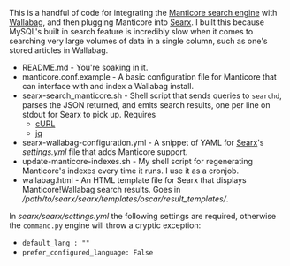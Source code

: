 
This is a handful of code for integrating the [Manticore search engine](https://manticoresearch.com) with [Wallabag](https://wallabag.org/), and then plugging Manticore into [Searx](https://github.com/searx/searx).  I built this because MySQL's built in search feature is incredibly slow when it comes to searching very large volumes of data in a single column, such as one's stored articles in Wallabag.

* README.md - You're soaking in it.
* manticore.conf.example - A basic configuration file for Manticore that can interface with and index a Wallabag install.
* searx-search_manticore.sh - Shell script that sends queries to `searchd`, parses the JSON returned, and emits search results, one per line on stdout for Searx to pick up.  Requires
    * [cURL](https://curl.se)
    * [jq](https://stedolan.github.io/jq/)
* searx-wallabag-configuration.yml - A snippet of YAML for [Searx](https://github.com/searx/searx)'s _settings.yml_ file that adds Manticore support.
* update-manticore-indexes.sh - My shell script for regenerating Manticore's indexes every time it runs.  I use it as a cronjob.
* wallabag.html - An HTML template file for Searx that displays Manticore!Wallabag search results.  Goes in _/path/to/searx/searx/templates/oscar/result_templates/_.

In _searx/searx/settings.yml_ the following settings are required, otherwise the `command.py` engine will throw a cryptic exception:
* `default_lang : ""`
* `prefer_configured_language: False`

